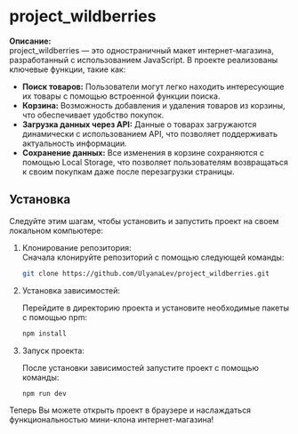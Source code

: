 # project_wildberries

**Описание:**  
project_wildberries — это одностраничный макет интернет-магазина, разработанный с использованием JavaScript. В проекте реализованы ключевые функции, такие как:

- **Поиск товаров:** Пользователи могут легко находить интересующие их товары с помощью встроенной функции поиска.
- **Корзина:** Возможность добавления и удаления товаров из корзины, что обеспечивает удобство покупок.
- **Загрузка данных через API:** Данные о товарах загружаются динамически с использованием API, что позволяет поддерживать актуальность информации.
- **Сохранение данных:** Все изменения в корзине сохраняются с помощью Local Storage, что позволяет пользователям возвращаться к своим покупкам даже после перезагрузки страницы.

## Установка

Следуйте этим шагам, чтобы установить и запустить проект на своем локальном компьютере:

1. Клонирование репозитория:  
   Сначала клонируйте репозиторий с помощью следующей команды:
   ```bash
   git clone https://github.com/UlyanaLev/project_wildberries.git
   ```

2. Установка зависимостей:

   Перейдите в директорию проекта и установите необходимые пакеты с помощью npm:

   ```bash
   npm install
   ```

3. Запуск проекта:

   После установки зависимостей запустите проект с помощью команды:

   ```bash
   npm run dev
   ```

Теперь Вы можете открыть проект в браузере и наслаждаться функциональностью мини-клона интернет-магазина!
